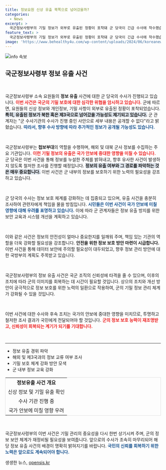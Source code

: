 ```yaml
---
title: 정보요원 신상 유출 북쪽으로 넘어갔을까?
categories:
  - News
excerpt: >
  국군정보사령부의 기밀 정보가 외부로 유출된 정황이 포착돼 군 당국이 긴급 수사에 착수했습니다. 북한이나 제3국으로의 정보 유출 가능성에 대한 우려가 커지고 있습니다. 클릭해 자세한 내용을 확인하세요!
feature_text: >
  국군정보사령부의 기밀 정보가 외부로 유출된 정황이 포착돼 군 당국이 긴급 수사에 착수했습니다. 북한이나 제3국으로의 정보 유출 가능성에 대한 우려가 커지고 있습니다. 클릭해 자세한 내용을 확인하세요!
image: 'https://www.behealthy4u.com/wp-content/uploads/2024/06/koreanews.jpg'
---
```


<p><img src="https://www.behealthy4u.com/wp-content/uploads/2024/06/koreanews.jpg" alt="info 속보" /></p>

<h2 data-ke-size="size26">국군정보사령부 정보 유출 사건</h2>

<p data-ke-size="size16">&nbsp;</p>

<p>국군정보사령부 소속 요원들의 <b>정보 유출</b> 사건에 대한 군 당국의 수사가 진행되고 있습니다. <b><span style="color: #ee2323;">이번 사건은 국군의 기밀 보호에 대한 심각한 위협을 암시하고 있습니다.</span></b> 군에 따르면, 요원들의 신상 정보와 개인정보, 기밀 사항이 외부로 유출된 정황이 포착되었습니다. <b><span style="background-color: #21538527;">특히, 유출된 정보가 북한 혹은 제3국으로 넘어갔을 가능성도 제기되고 있습니다.</span></b> 군 관계자는 "군 수사기관의 수사가 진행 중인 사안으로 세부 내용은 공개할 수 없다"라고 밝혔습니다. <b><span style="color: #1a5490;">따라서, 향후 수사 방향에 따라 추가적인 정보가 공개될 가능성도 있습니다.</span></b></p>

<p data-ke-size="size16">&nbsp;</p>

<p>국군정보사령부는 <b>첩보부대</b>의 역할을 수행하며, 해외 및 대북 군사 정보를 수집하는 주요 기관입니다. <b><span style="color: #ee2323;">이런 기밀 정보의 유출은 국가 안보에 중대한 영향을 미칠 수 있습니다.</span></b> 군 당국은 이번 사건을 통해 정보를 누설한 주체를 밝혀내고, 향후 유사한 사건이 발생하지 않도록 철저한 조사를 진행할 예정입니다. <b><span style="background-color: #21538527;">정보의 유출 여부와 그 경로를 파악하는 것은 매우 중요합니다.</span></b> 이번 사건은 군 내부의 정보를 보호하기 위한 노력의 필요성을 강조하고 있습니다. </p>

<p data-ke-size="size16">&nbsp;</p>

<p>군 당국의 수사는 정보 보호 체계를 강화하는 데 집중되고 있으며, 유출 사건을 충분히 조사하여 관련자에게 책임을 물을 방침입니다. <b><span style="color: #1a5490;">시민들은 이번 사건이 국가 안보에 미칠 영향에 대해 우려를 표명하고 있습니다.</span></b> 이에 따라 군 관계자들은 정보 유출 방지를 위한 보안 교육과 시스템 개선을 계획하고 있습니다.</p>

<p data-ke-size="size16">&nbsp;</p>

<p>이와 같은 사건은 정보의 안전성이 얼마나 중요한지를 일깨워 주며, 책임 있는 기관의 역할을 더욱 강화할 필요성을 강조합니다. <b>안전을 위한 정보 보호 방안 마련이 시급합니다.</b> 이번 사건을 통해 데이터 보안에 주의할 필요성이 대두되었고, 향후 정보 관리 방안에 대한 국방부의 계획도 주목받고 있습니다.</p>

<p data-ke-size="size16">&nbsp;</p>

<p>국군정보사령부의 정보 유출 사건은 국군 조직의 신뢰성에 타격을 줄 수 있으며, 이후의 조치에 따라 군의 이미지를 회복하는 데 시간이 필요할 것입니다. 상으의 조치와 개선 방안이 궁극적으로 정보 보호를 위한 노력의 일환으로 작용하여, 군의 기밀 정보 관리 체계가 강화될 수 있을 것입니다. </p>

<p data-ke-size="size16">&nbsp;</p>

<p>이번 사건에 대한 수사와 후속 조치는 국가의 안보에 중대한 영향을 미치므로, 투명하고 철저한 조사 결과가 국민에게 전달되어야 할 것입니다. <b><span style="color: #ee2323;">군의 정보 보호 능력이 재조명받고, 신뢰성이 회복되는 계기가 되기를 기대합니다.</span></b> </p>

<p data-ke-size="size16">&nbsp;</p> 

<hr>

<ul>
    <li>정보 유출 경위 파악</li>
    <li>해외 및 제3국과의 정보 교류 여부 조사</li>
    <li>기밀 보호 체계 강화 방안 모색</li>
    <li>군 내부 정보 교육 강화</li>
</ul>

<table style="width: 100%; border: 1px solid #ddd;">
    <tr>
        <td style="text-align: center; height: 17px;"><b>정보유출 사건 개요</b></td>
    </tr>
    <tr>
        <td style="text-align: center;">신상 정보 및 기밀 유출 확인</td>
    </tr>
    <tr>
        <td style="text-align: center;">수사 기관 진행 중</td>
    </tr>
    <tr>
        <td style="text-align: center;">국가 안보에 미칠 영향 우려</td>
    </tr>
</table>

<p data-ke-size="size16">&nbsp;</p> 

<p>국군정보사령부의 이번 사건은 기밀 관리의 중요성을 다시 한번 상기시켜 주며, 군의 정보 보안 체계가 재정비될 필요성을 보여줍니다. 앞으로의 수사가 조속히 마무리되어 해당 정보 유출 사건의 배경이 명확히 밝혀지기를 바랍니다. <b><span style="color: #1a5490;">국민의 신뢰를 회복하기 위한 노력은 앞으로도 계속되어야 합니다.</span></b></p>
생생한 뉴스, <a href="https://opensis.kr" rel="dofollow">opensis.kr</a>


